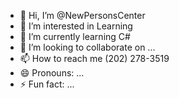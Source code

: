 - 👋 Hi, I’m @NewPersonsCenter
- 👀 I’m interested in Learning
- 🌱 I’m currently learning C#
- 💞️ I’m looking to collaborate on ...
- 📫 How to reach me (202) 278-3519
- 😄 Pronouns: ...
- ⚡ Fun fact: ...

<!---
NewPersonsCentre/NewPersonsCentre is a ✨ special ✨ repository because its `README.md` (this file) appears on your GitHub profile.
You can click the Preview link to take a look at your changes.
--->
